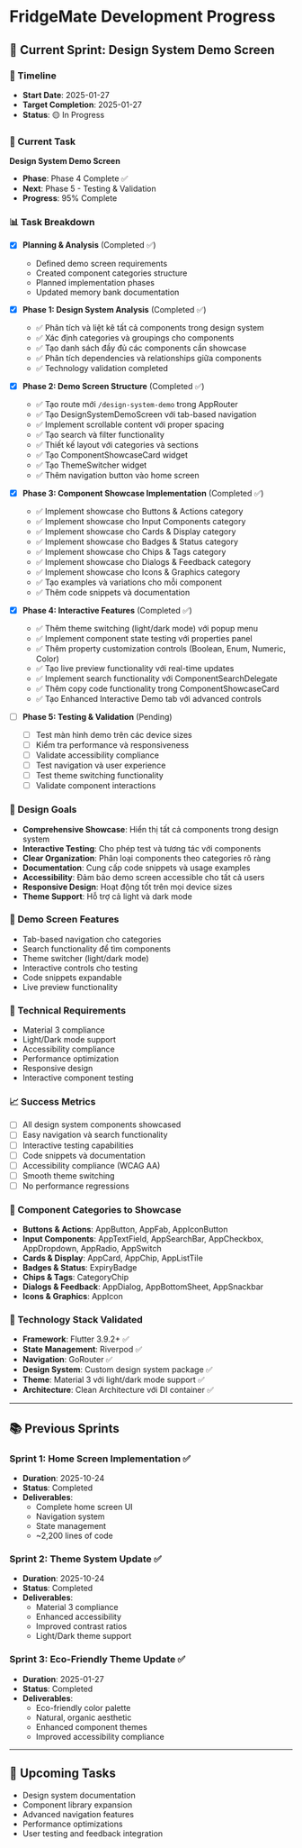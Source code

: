 # FridgeMate Development Progress

## 🚀 Current Sprint: Design System Demo Screen

### 📅 Timeline
- **Start Date**: 2025-01-27
- **Target Completion**: 2025-01-27
- **Status**: 🟡 In Progress

### 🎯 Current Task
**Design System Demo Screen**
- **Phase**: Phase 4 Complete ✅
- **Next**: Phase 5 - Testing & Validation
- **Progress**: 95% Complete

### 📊 Task Breakdown
- [x] **Planning & Analysis** (Completed ✅)
  - Defined demo screen requirements
  - Created component categories structure
  - Planned implementation phases
  - Updated memory bank documentation

- [x] **Phase 1: Design System Analysis** (Completed ✅)
  - ✅ Phân tích và liệt kê tất cả components trong design system
  - ✅ Xác định categories và groupings cho components
  - ✅ Tạo danh sách đầy đủ các components cần showcase
  - ✅ Phân tích dependencies và relationships giữa components
  - ✅ Technology validation completed

- [x] **Phase 2: Demo Screen Structure** (Completed ✅)
  - ✅ Tạo route mới `/design-system-demo` trong AppRouter
  - ✅ Tạo DesignSystemDemoScreen với tab-based navigation
  - ✅ Implement scrollable content với proper spacing
  - ✅ Tạo search và filter functionality
  - ✅ Thiết kế layout với categories và sections
  - ✅ Tạo ComponentShowcaseCard widget
  - ✅ Tạo ThemeSwitcher widget
  - ✅ Thêm navigation button vào home screen

- [x] **Phase 3: Component Showcase Implementation** (Completed ✅)
  - ✅ Implement showcase cho Buttons & Actions category
  - ✅ Implement showcase cho Input Components category
  - ✅ Implement showcase cho Cards & Display category
  - ✅ Implement showcase cho Badges & Status category
  - ✅ Implement showcase cho Chips & Tags category
  - ✅ Implement showcase cho Dialogs & Feedback category
  - ✅ Implement showcase cho Icons & Graphics category
  - ✅ Tạo examples và variations cho mỗi component
  - ✅ Thêm code snippets và documentation

- [x] **Phase 4: Interactive Features** (Completed ✅)
  - ✅ Thêm theme switching (light/dark mode) với popup menu
  - ✅ Implement component state testing với properties panel
  - ✅ Thêm property customization controls (Boolean, Enum, Numeric, Color)
  - ✅ Tạo live preview functionality với real-time updates
  - ✅ Implement search functionality với ComponentSearchDelegate
  - ✅ Thêm copy code functionality trong ComponentShowcaseCard
  - ✅ Tạo Enhanced Interactive Demo tab với advanced controls

- [ ] **Phase 5: Testing & Validation** (Pending)
  - [ ] Test màn hình demo trên các device sizes
  - [ ] Kiểm tra performance và responsiveness
  - [ ] Validate accessibility compliance
  - [ ] Test navigation và user experience
  - [ ] Test theme switching functionality
  - [ ] Validate component interactions

### 🎨 Design Goals
- **Comprehensive Showcase**: Hiển thị tất cả components trong design system
- **Interactive Testing**: Cho phép test và tương tác với components
- **Clear Organization**: Phân loại components theo categories rõ ràng
- **Documentation**: Cung cấp code snippets và usage examples
- **Accessibility**: Đảm bảo demo screen accessible cho tất cả users
- **Responsive Design**: Hoạt động tốt trên mọi device sizes
- **Theme Support**: Hỗ trợ cả light và dark mode

### 📱 Demo Screen Features
- Tab-based navigation cho categories
- Search functionality để tìm components
- Theme switcher (light/dark mode)
- Interactive controls cho testing
- Code snippets expandable
- Live preview functionality

### 🔧 Technical Requirements
- Material 3 compliance
- Light/Dark mode support
- Accessibility compliance
- Performance optimization
- Responsive design
- Interactive component testing

### 📈 Success Metrics
- [ ] All design system components showcased
- [ ] Easy navigation và search functionality
- [ ] Interactive testing capabilities
- [ ] Code snippets và documentation
- [ ] Accessibility compliance (WCAG AA)
- [ ] Smooth theme switching
- [ ] No performance regressions

### 🎯 Component Categories to Showcase
- **Buttons & Actions**: AppButton, AppFab, AppIconButton
- **Input Components**: AppTextField, AppSearchBar, AppCheckbox, AppDropdown, AppRadio, AppSwitch
- **Cards & Display**: AppCard, AppChip, AppListTile
- **Badges & Status**: ExpiryBadge
- **Chips & Tags**: CategoryChip
- **Dialogs & Feedback**: AppDialog, AppBottomSheet, AppSnackbar
- **Icons & Graphics**: AppIcon

### 🔧 Technology Stack Validated
- **Framework**: Flutter 3.9.2+ ✅
- **State Management**: Riverpod ✅
- **Navigation**: GoRouter ✅
- **Design System**: Custom design system package ✅
- **Theme**: Material 3 với light/dark mode support ✅
- **Architecture**: Clean Architecture với DI container ✅

---

## 📚 Previous Sprints

### Sprint 1: Home Screen Implementation ✅
- **Duration**: 2025-10-24
- **Status**: Completed
- **Deliverables**: 
  - Complete home screen UI
  - Navigation system
  - State management
  - ~2,200 lines of code

### Sprint 2: Theme System Update ✅
- **Duration**: 2025-10-24
- **Status**: Completed
- **Deliverables**:
  - Material 3 compliance
  - Enhanced accessibility
  - Improved contrast ratios
  - Light/Dark theme support

### Sprint 3: Eco-Friendly Theme Update ✅
- **Duration**: 2025-01-27
- **Status**: Completed
- **Deliverables**:
  - Eco-friendly color palette
  - Natural, organic aesthetic
  - Enhanced component themes
  - Improved accessibility compliance

---

## 🎯 Upcoming Tasks
- Design system documentation
- Component library expansion
- Advanced navigation features
- Performance optimizations
- User testing and feedback integration
